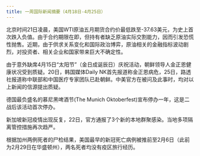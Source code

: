 ```yaml
---
title: 一周国际新闻摘要（4月18日-4月25日）
---
```


北京时间21日凌晨，美国WTI原油五月期货合约价最低跌至-37.63美元，为史上首次跌入负值。由于合约期限在即，但持有者缺乏原油实际交割能力，因而引发恐慌性抛售。近期，由于供求关系变化和国际政治博弈，原油相关的金融指标波动剧烈，对投资者、相关企业和国家带来巨大不确定性。

<!--more-->

由于意外缺席4月15日“太阳节”（金日成诞辰日）庆祝活动，朝鲜领导人金正恩健康状况受到质疑。20日，韩国媒体Daily NK首先报道称金正恩病危，25日，路透社报道称中联部和中国医疗专家团队已赴朝鲜。中美官方在被问及此事时，均对以上新闻的信源提出质疑。

德国最负盛名的慕尼黑啤酒节(The Munich Oktoberfest)宣布停办一年，这是二战后该活动首次停办。

新加坡新冠疫情出现反复，22日，官方通报了3个新的本地群聚感染。当地多项隔离管控措施再次趋严。

根据加州两例死者的尸检结果，美国最早的新冠死亡病例被推前至2月6日（此前为2月29日在华盛顿州），两名死者均没有疫区旅行经历。

 